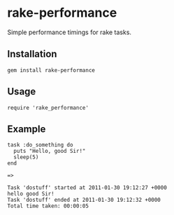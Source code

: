 rake-performance
================

Simple performance timings for rake tasks.

Installation
------------

    gem install rake-performance

Usage
-----

    require 'rake_performance'

Example
-------

    task :do_something do
      puts "Hello, good Sir!"
      sleep(5)
    end

    =>

    Task 'dostuff' started at 2011-01-30 19:12:27 +0000
    hello good Sir!
    Task 'dostuff' ended at 2011-01-30 19:12:32 +0000
    Total time taken: 00:00:05
